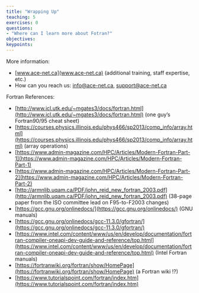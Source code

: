 ```yaml
---
title: "Wrapping Up"
teaching: 5
exercises: 0
questions:
- "Where can I learn more about Fotran?"
objectives:
keypoints:
---
```


More information:
* [www.ace-net.ca](www.ace-net.ca) (additional training, staff expertise, etc.)
* How can you reach us: [info@ace-net.ca](mailto:info@ace-net.ca), [support@ace-net.ca](mailto:support@ace-net.ca)

Fortran References:
* [http://www.icl.utk.edu/~mgates3/docs/fortran.html](http://www.icl.utk.edu/~mgates3/docs/fortran.html) (one guy’s Fortran90/95 cheat sheet)
* [https://courses.physics.illinois.edu/phys466/sp2013/comp_info/array.html](https://courses.physics.illinois.edu/phys466/sp2013/comp_info/array.html) (array operations)
* [https://www.admin-magazine.com/HPC/Articles/Modern-Fortran-Part-1](https://www.admin-magazine.com/HPC/Articles/Modern-Fortran-Part-1)
* [https://www.admin-magazine.com/HPC/Articles/Modern-Fortran-Part-2](https://www.admin-magazine.com/HPC/Articles/Modern-Fortran-Part-2)
* [http://armnlib.uqam.ca/PDF/john_reid_new_fortran_2003.pdf](http://armnlib.uqam.ca/PDF/john_reid_new_fortran_2003.pdf) (38-page paper from the ISO committee lead on F95-to-F2003 changes)
* [https://gcc.gnu.org/onlinedocs/](https://gcc.gnu.org/onlinedocs/) (GNU manuals)
* [https://gcc.gnu.org/onlinedocs/gcc-11.3.0/gfortran/](https://gcc.gnu.org/onlinedocs/gcc-11.3.0/gfortran/)
* [https://www.intel.com/content/www/us/en/develop/documentation/fortran-compiler-oneapi-dev-guide-and-reference/top.html](https://www.intel.com/content/www/us/en/develop/documentation/fortran-compiler-oneapi-dev-guide-and-reference/top.html) (Intel Fortran manuals)
* [https://fortranwiki.org/fortran/show/HomePage](https://fortranwiki.org/fortran/show/HomePage) (a Fortran wiki !?)
* [https://www.tutorialspoint.com/fortran/index.htm](https://www.tutorialspoint.com/fortran/index.htm)